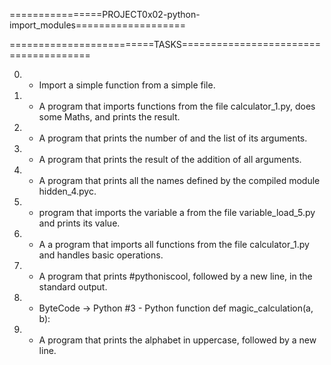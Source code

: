================PROJECT0x02-python-import_modules===================

=========================TASKS======================================

0. - Import a simple function from a simple file.

1. - A program that imports functions from the file calculator_1.py, does some Maths, and prints the result.

2. - A program that prints the number of and the list of its arguments.

3. - A program that prints the result of the addition of all arguments.

4. - A program that prints all the names defined by the compiled module hidden_4.pyc.

5. - program that imports the variable a from the file variable_load_5.py and prints its value.

6. - A a program that imports all functions from the file calculator_1.py and handles basic operations.

7. - A program that prints #pythoniscool, followed by a new line, in the standard output.

8. - ByteCode -> Python #3 -  Python function def magic_calculation(a, b):

9. - A program that prints the alphabet in uppercase, followed by a new line.
